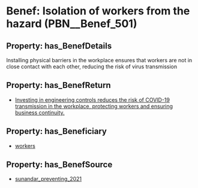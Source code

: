 # Benef: __Isolation of workers from the hazard__ (PBN__Benef_501)

## Property: has_BenefDetails

Installing physical barriers in the workplace ensures that workers are not in close contact with each other, reducing the risk of virus transmission

## Property: has_BenefReturn

* [Investing in engineering controls reduces the risk of COVID-19 transmission in the workplace, protecting workers and ensuring business continuity.](../BenefReturn/PBN__BenefReturn_545)

## Property: has_Beneficiary

* [workers](../Stakeholder/PBN__Stakeholder_128)

## Property: has_BenefSource

* [sunandar_preventing_2021](../Article/PBN__Article_102)

